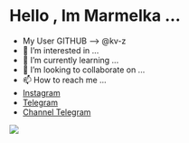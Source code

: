 # Hello , Im Marmelka ...

- My User GITHUB --> @kv-z
- 👀 I’m interested in ...
- 🌱 I’m currently learning ...
- 💞️ I’m looking to collaborate on ...
- 📫 How to reach me ...
- [Instagram](https://www.instagram.com/vsxzo/)
- [Telegram](https://t.me/qan4s)
- [Channel Telegram](https://t.me/anas_hacker0)



<img src="https://github-readme-stats.vercel.app/api?username=Marmelka&&show_icons=true&title_color=ffffff&icon_color=bb2acf&text_color=daf7dc&bg_color=151515">
